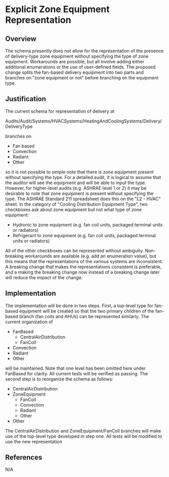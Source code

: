 # Explicit Zone Equipment Representation #

## Overview ##
The schema presently does not allow for the representation of the presence of delivery-type zone equipment without specifying the type of zone equipment. Workarounds are possible, but all involve adding either additional enumerations or the use of user-defined fields. The proposed change splits the fan-based delivery equipment into two parts and branches on "zone equipment or not" before branching on the equipment type. 

## Justification ##
The current schema for representation of delivery at

Audits/Audit/Systems/HVACSystems/HeatingAndCoolingSystems/Delivery/DeliveryType

branches on

  * Fan based
  * Convection
  * Radiant 
  * Other

so it is not possible to simple note that there is zone equipment present without specifying the type. For a detailed audit, it is logical to assume that the auditor will see the equipment and will be able to input the type. However, for higher-level audits (e.g. ASHRAE level 1 or 2) it may be desirable to note that zone equipment is present without specifying the type. The ASHRAE Standard 211 spreadsheet does this on the "L2 - HVAC" sheet. In the category of "Cooling Distribution Equipment Type", two checkboxes ask about zone equipment but not what type of zone equipment:

  * Hydronic to zone equipment (e.g. fan coil units, packaged terminal units or radiators)
  * Refrigerant to zone equipment (e.g. fan coil units, packaged terminal units or radiators)

All of the other checkboxes can be represented without ambiguity. Non-breaking workarounds are available (e.g. add an enumeration value), but this means that the representations of the various systems are inconsistent. A breaking change that makes the representations consistent is preferable, and a making the breaking change now instead of a breaking change later will reduce the impact of the change.

## Implementation ##
The implementation will be done in two steps. First, a top-level type for fan-based equipment will be created so that the two primary children of the fan-based branch (fan coils and AHUs) can be represented similarly. The current organization of

  * FanBased
    - CentralAirDistribution
    - FanCoil
  * Convection
  * Radiant
  * Other

will be maintained. Note that one level has been omitted here under FanBased for clarity. All current tests will be verified as passing. The second step is to reorganize the schema as follows:

  * CentralAirDistribution
  * ZoneEquipment
    - FanCoil
    - Convection
    - Radiant
    - Other
  * Other

The CentralAirDistribution and ZoneEquipment/FanCoil branches will make use of the top-level type developed in step one. All tests will be modified to use the new representation

## References ##
N/A
